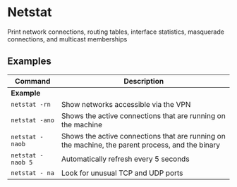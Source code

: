 # Netstat

Print network connections, routing tables, interface statistics, masquerade connections, and multicast memberships

## Examples

| **Command**   | **Description**   |
| --------------|-------------------|
| **Example** |
| `netstat -rn` | Show networks accessible via the VPN |
| `netstat -ano` | Shows the active connections that are running on the machine |
| `netstat -naob` | Shows the active connections that are running on the machine, the parent process, and the binary |
| `netstat -naob 5` | Automatically refresh every 5 seconds |
| `netstat - na` | Look for unusual TCP and UDP ports |